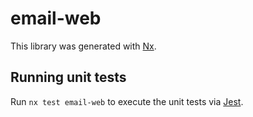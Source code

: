# email-web

This library was generated with [Nx](https://nx.dev).

## Running unit tests

Run `nx test email-web` to execute the unit tests via [Jest](https://jestjs.io).
